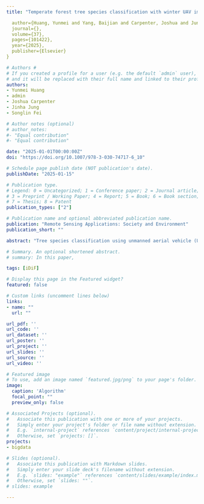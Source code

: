 ```yaml
---
title: "Temperate forest tree species classification with winter UAV images"

  author={Huang, Yunmei and Yang, Baijian and Carpenter, Joshua and Jung, Jinha and Fei, Songlin},
  journal={},
  volume={37},
  pages={101422},
  year={2025},
  publisher={Elsevier}
}

# Authors #
# If you created a profile for a user (e.g. the default `admin` user), write the username (folder name) here 
# and it will be replaced with their full name and linked to their profile.
authors:
- Yunmei Huang
- admin
- Joshua Carpenter
- Jinha Jung
- Songlin Fei

# Author notes (optional)
# author_notes:
#- "Equal contribution"
#- "Equal contribution"

date: "2025-01-01T00:00:00Z"
doi: "https://doi.org/10.1007/978-3-030-74717-6_10"

# Schedule page publish date (NOT publication's date).
publishDate: "2025-01-15"

# Publication type.
# Legend: 0 = Uncategorized; 1 = Conference paper; 2 = Journal article;
# 3 = Preprint / Working Paper; 4 = Report; 5 = Book; 6 = Book section;
# 7 = Thesis; 8 = Patent
publication_types: ["2"]

# Publication name and optional abbreviated publication name.
publication: "Remote Sensing Applications: Society and Environment"
publication_short: ""

abstract: "Tree species classification using unmanned aerial vehicle (UAV) images has gained increasing attention due to recent advancements in deep learning algorithms and UAV technology. Recent studies have primarily focused on the use of UAV images captured during the growing seasons. Despite the fact that winter is a critical and convenient period for forest inventory, limited studies have explored the application of winter images for species classification. By training a deep learning model (ResNet18), we achieved an average F1-score of 0.9 for classification among eight species using winter UAV images in a temperate forest. To enhance model interpretability, we applied the Grad-CAM method, which generated feature maps identifying critical regions for species classification. To examine the impact of color on species classification, we converted RGB images to grayscale. Model accuracy on grayscale images decreased slightly (F1-score 0.86) but it effectively learned features from canopy images. This study contributes to the field by pioneering the use of winter images for tree species classification in temperate forests, which provides new opportunities for year-round UAV-based forest inventory. Given winter provides the opportunity to inventory other under-canopy features such as trunk diameter, adding the capability of species classification with winter images could greatly improve the capacity and efficiency of UAV-based forest inventory."

# Summary. An optional shortened abstract.
# summary: In this paper, 

tags: [iDiF]

# Display this page in the Featured widget?
featured: false

# Custom links (uncomment lines below)
links:
- name: ""
  url: ""

url_pdf: ''
url_code: ''
url_dataset: ''
url_poster: ''
url_project: ''
url_slides: ''
url_source: ''
url_video: ''

# Featured image
# To use, add an image named `featured.jpg/png` to your page's folder. 
image:
  caption: 'Algorithm'
  focal_point: ""
  preview_only: false

# Associated Projects (optional).
#   Associate this publication with one or more of your projects.
#   Simply enter your project's folder or file name without extension.
#   E.g. `internal-project` references `content/project/internal-project/index.md`.
#   Otherwise, set `projects: []`.
projects:
- bigdata

# Slides (optional).
#   Associate this publication with Markdown slides.
#   Simply enter your slide deck's filename without extension.
#   E.g. `slides: "example"` references `content/slides/example/index.md`.
#   Otherwise, set `slides: ""`.
# slides: example

---
```


